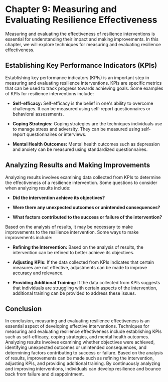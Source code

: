 Chapter 9: Measuring and Evaluating Resilience Effectiveness
============================================================

Measuring and evaluating the effectiveness of resilience interventions is essential for understanding their impact and making improvements. In this chapter, we will explore techniques for measuring and evaluating resilience effectiveness.

Establishing Key Performance Indicators (KPIs)
----------------------------------------------

Establishing key performance indicators (KPIs) is an important step in measuring and evaluating resilience interventions. KPIs are specific metrics that can be used to track progress towards achieving goals. Some examples of KPIs for resilience interventions include:

* **Self-efficacy:** Self-efficacy is the belief in one's ability to overcome challenges. It can be measured using self-report questionnaires or behavioral assessments.

* **Coping Strategies:** Coping strategies are the techniques individuals use to manage stress and adversity. They can be measured using self-report questionnaires or interviews.

* **Mental Health Outcomes:** Mental health outcomes such as depression and anxiety can be measured using standardized questionnaires.

Analyzing Results and Making Improvements
-----------------------------------------

Analyzing results involves examining data collected from KPIs to determine the effectiveness of a resilience intervention. Some questions to consider when analyzing results include:

* **Did the intervention achieve its objectives?**

* **Were there any unexpected outcomes or unintended consequences?**

* **What factors contributed to the success or failure of the intervention?**

Based on the analysis of results, it may be necessary to make improvements to the resilience intervention. Some ways to make improvements include:

* **Refining the Intervention:** Based on the analysis of results, the intervention can be refined to better achieve its objectives.

* **Adjusting KPIs:** If the data collected from KPIs indicates that certain measures are not effective, adjustments can be made to improve accuracy and relevance.

* **Providing Additional Training:** If the data collected from KPIs suggests that individuals are struggling with certain aspects of the intervention, additional training can be provided to address these issues.

Conclusion
----------

In conclusion, measuring and evaluating resilience effectiveness is an essential aspect of developing effective interventions. Techniques for measuring and evaluating resilience effectiveness include establishing KPIs such as self-efficacy, coping strategies, and mental health outcomes. Analyzing results involves examining whether objectives were achieved, identifying unexpected outcomes or unintended consequences, and determining factors contributing to success or failure. Based on the analysis of results, improvements can be made such as refining the intervention, adjusting KPIs, and providing additional training. By continuously analyzing and improving interventions, individuals can develop resilience and bounce back from failure and disappointment.


